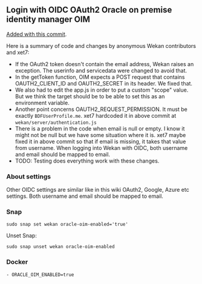 ## Login with OIDC OAuth2 Oracle on premise identity manager OIM

[Added with this commit](https://github.com/wekan/wekan/commit/ec8a78537f1dc40e967de36a02ea09cf7398318a).

Here is a summary of code and changes by anonymous Wekan contributors and xet7:
- If the OAuth2 token doesn't contain the email address, Wekan raises an exception. The userinfo and servicedata were changed to avoid that.
- In the getToken function, OIM expects a POST request that contains OAUTH2_CLIENT_ID and OAUTH2_SECRET in its header. We fixed that.
- We also had to edit the app.js in order to put a custom "scope" value. But we think the target should be to be able to set this as an environment variable.
- Another point concerns OAUTH2_REQUEST_PERMISSION. It must be exactly `BDFUserProfile.me`. xet7 hardcoded it in above commit at `wekan/server/authentication.js`
- There is a problem in the code when email is null or empty. I know it might not be null but we have some situation where it is. xet7 maybe fixed it in above commit so that if email is missing, it takes that value from username. When logging into Wekan with OIDC, both username and email should be mapped to email.
- TODO: Testing does everything work with these changes.

### About settings

Other OIDC settings are similar like in this wiki OAuth2, Google, Azure etc settings. Both username and email should be mapped to email.

### Snap
```
sudo snap set wekan oracle-oim-enabled='true'
```
Unset Snap:
```
sudo snap unset wekan oracle-oim-enabled
```
### Docker
```
- ORACLE_OIM_ENABLED=true
```
